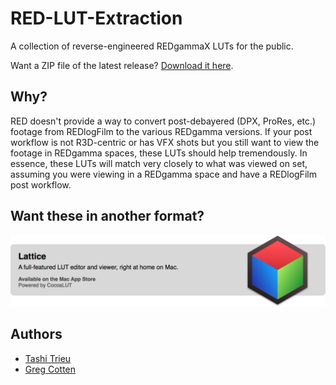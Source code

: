 RED-LUT-Extraction
==================

A collection of reverse-engineered REDgammaX LUTs for the public. 

Want a ZIP file of the latest release? [Download it here](../../releases/download/1.0/RED-LUT-Extraction_v1.0.zip).

## Why?

RED doesn't provide a way to convert post-debayered (DPX, ProRes, etc.) footage from REDlogFilm to the various REDgamma versions. If your post workflow is not R3D-centric or has VFX shots but you still want to view the footage in REDgamma spaces, these LUTs should help tremendously. In essence, these LUTs will match very closely to what was viewed on set, assuming you were viewing in a REDgamma space and have a REDlogFilm post workflow.

## Want these in another format?

[![Lattice](lattice.png)](http://lattice.videovillage.co)


## Authors

- [Tashi Trieu](https://github.com/tashdor)
- [Greg Cotten](https://github.com/gregcotten)
